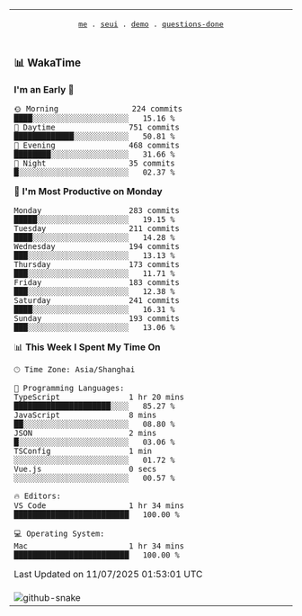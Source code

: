 
<div align="center">

<table>
<tr><td>
  <p align="center">
  <samp>
    <a href="https://github.com/seaeam/seaeam">me</a> .
    <a href="https://github.com/SeaMmMm/se-element">seui</a> .
    <a href="https://github.com/seaeam/project-demo">demo</a> .
    <a href="https://github.com/506-FETL/one-question-per-day">questions-done</a>
    
  </samp>
    </p>
</td></tr>

<tr><td>

### 📊 WakaTime

<!--START_SECTION:waka-->
**I'm an Early 🐤** 

```text
🌞 Morning                224 commits         ████░░░░░░░░░░░░░░░░░░░░░   15.16 % 
🌆 Daytime                751 commits         █████████████░░░░░░░░░░░░   50.81 % 
🌃 Evening                468 commits         ████████░░░░░░░░░░░░░░░░░   31.66 % 
🌙 Night                  35 commits          █░░░░░░░░░░░░░░░░░░░░░░░░   02.37 % 
```
📅 **I'm Most Productive on Monday** 

```text
Monday                   283 commits         █████░░░░░░░░░░░░░░░░░░░░   19.15 % 
Tuesday                  211 commits         ████░░░░░░░░░░░░░░░░░░░░░   14.28 % 
Wednesday                194 commits         ███░░░░░░░░░░░░░░░░░░░░░░   13.13 % 
Thursday                 173 commits         ███░░░░░░░░░░░░░░░░░░░░░░   11.71 % 
Friday                   183 commits         ███░░░░░░░░░░░░░░░░░░░░░░   12.38 % 
Saturday                 241 commits         ████░░░░░░░░░░░░░░░░░░░░░   16.31 % 
Sunday                   193 commits         ███░░░░░░░░░░░░░░░░░░░░░░   13.06 % 
```


📊 **This Week I Spent My Time On** 

```text
🕑︎ Time Zone: Asia/Shanghai

💬 Programming Languages: 
TypeScript               1 hr 20 mins        █████████████████████░░░░   85.27 % 
JavaScript               8 mins              ██░░░░░░░░░░░░░░░░░░░░░░░   08.80 % 
JSON                     2 mins              █░░░░░░░░░░░░░░░░░░░░░░░░   03.06 % 
TSConfig                 1 min               ░░░░░░░░░░░░░░░░░░░░░░░░░   01.72 % 
Vue.js                   0 secs              ░░░░░░░░░░░░░░░░░░░░░░░░░   00.57 % 

🔥 Editors: 
VS Code                  1 hr 34 mins        █████████████████████████   100.00 % 

💻 Operating System: 
Mac                      1 hr 34 mins        █████████████████████████   100.00 % 
```


 Last Updated on 11/07/2025 01:53:01 UTC
<!--END_SECTION:waka-->
</td></tr>

<tr><td>
  <img alt="github-snake" src="profile-snake-contrib/github-user-contribution.svg"/>
</td></tr>

</table>
